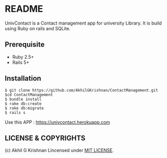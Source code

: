 # README

UnivContact is a Contact management app for university Library. It is build using Ruby on rails and SQLite.

## Prerequisite
 * Ruby 2.5+
 * Rails 5+

## Installation
```
$ git clone https://github.com/AkhilGKrishnan/ContactManagement.git
$cd ContactManagement
$ bundle install
$ rake db:create
$ rake db:migrate
$ rails s

```
Use this APP : https://univcontact.herokuapp.com

## LICENSE & COPYRIGHTS

(c) Akhil G Krishnan
Lincensed under [MIT LICENSE](LICENSE).
